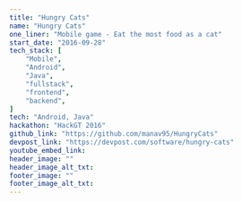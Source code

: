 ```yaml
---
title: "Hungry Cats"
name: "Hungry Cats"
one_liner: "Mobile game - Eat the most food as a cat"
start_date: "2016-09-28"
tech_stack: [
    "Mobile",
    "Android",
    "Java",
    "fullstack",
    "frontend",
    "backend",
]
tech: "Android, Java"
hackathon: "HackGT 2016"
github_link: "https://github.com/manav95/HungryCats"
devpost_link: "https://devpost.com/software/hungry-cats"
youtube_embed_link:
header_image: ""
header_image_alt_txt:
footer_image: ""
footer_image_alt_txt:
---
```

